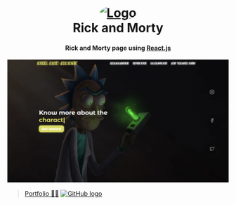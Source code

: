 <h1 align="center">
  <br>
  <a href="https://cartoons-zeta.vercel.app/"><img style="border-radius: 100%" width="100" height="100" alt="Logo" src="https://www.freepnglogos.com/uploads/rick-and-morty-png/rick-and-morty-rick-face-kushmastafresh-deviantart-19.png"></a>
  <br>
  Rick and Morty
  <br>
  <h4 align="center">Rick and Morty page using <a href="https://uk.reactjs.org/" target="_blank">React.js</a>
</h1>

<img src="./screenshot.png" alt="Screenshot">

> [Portfolio 👨‍💻](https://yuriy-kulakovskyi.github.io/Portfolio/) <a href="https://github.com/yuriy-kulakovskyi"><img width="30" src="https://camo.githubusercontent.com/eff93eb40f9cb9691cdbedba4158b8acca6e4a33d723234f5135cea107381a05/68747470733a2f2f63646e342e69636f6e66696e6465722e636f6d2f646174612f69636f6e732f69636f6e73696d706c652d6c6f676f74797065732f3531322f6769746875622d3531322e706e67" alt="GitHub logo"></a>

